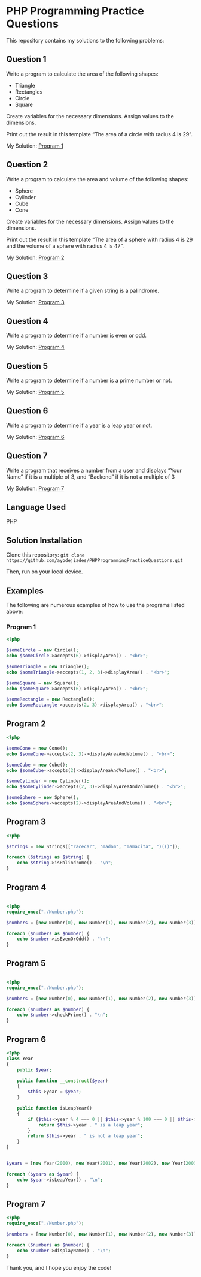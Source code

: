 # PHP Programming Practice Questions

This repository contains my solutions to the following problems:

## Question 1

Write a program to calculate the area of the following shapes:

- Triangle
- Rectangles
- Circle
- Square

Create variables for the necessary dimensions.  Assign values to the dimensions.  

Print out the result in this template  “The area of a circle with radius 4 is 29”.

My Solution: [Program 1](./Programs/program1.php)

## Question 2

Write a program to calculate the area and volume of the following shapes:

- Sphere
- Cylinder
- Cube
- Cone

Create variables for the necessary dimensions.  Assign values to the dimensions.

Print out the result in this template “The area of a sphere with radius 4 is 29 and the volume of a sphere with radius 4 is 47”.

My Solution: [Program 2](./Programs/program2.php)

## Question 3

Write a program to determine if a given string is a palindrome.

My Solution: [Program 3](./Programs/program3.php)

## Question 4

Write a program to determine if a number is even or odd.

My Solution: [Program 4](./Programs/program4.php)

## Question 5

Write a program to determine if a number is a prime number or not.

My Solution: [Program 5](./Programs/program5.php)

## Question 6

Write a program to determine if a year is a leap year or not.

My Solution: [Program 6](./Programs/program6.php)

## Question 7

Write a program that receives a number from a user and displays “Your Name” if it is a multiple of 3, and “Backend” if it is not a multiple of 3

My Solution: [Program 7](./Programs/program7.php)

## Language Used

PHP

## Solution Installation

Clone this repository: `git clone https://github.com/ayodejiades/PHPProgrammingPracticeQuestions.git`

Then, run on your local device.

## Examples

The following are numerous examples of how to use the programs listed above:

### Program 1

```php
<?php

$someCircle = new Circle();
echo $someCircle->accepts(6)->displayArea() . "<br>";

$someTriangle = new Triangle();
echo $someTriangle->accepts(1, 2, 3)->displayArea() . "<br>";

$someSquare = new Square();
echo $someSquare->accepts(6)->displayArea() . "<br>";

$someRectangle = new Rectangle();
echo $someRectangle->accepts(2, 3)->displayArea() . "<br>";

```

## Program 2

```php
<?php

$someCone = new Cone();
echo $someCone->accepts(2, 3)->displayAreaAndVolume() . "<br>";

$someCube = new Cube();
echo $someCube->accepts(2)->displayAreaAndVolume() . "<br>";

$someCylinder = new Cylinder();
echo $someCylinder->accepts(2, 3)->displayAreaAndVolume() . "<br>";

$someSphere = new Sphere();
echo $someSphere->accepts(2)->displayAreaAndVolume() . "<br>";
```

## Program 3

```php
<?php 

$strings = new Strings(["racecar", "madam", "mamacita", ")(()"]);

foreach ($strings as $string) {
    echo $string->isPalindrome() . "\n";
}

```

## Program 4

```php

<?php
require_once("./Number.php");

$numbers = [new Number(0), new Number(1), new Number(2), new Number(3)];

foreach ($numbers as $number) {
    echo $number->isEvenOrOdd() . "\n";
}

```

## Program 5

```php

<?php
require_once("./Number.php");

$numbers = [new Number(0), new Number(1), new Number(2), new Number(3)];

foreach ($numbers as $number) {
    echo $number->checkPrime() . "\n";
}

```

## Program 6

```php
<?php
class Year
{
    public $year;

    public function __construct($year)
    {
        $this->year = $year;
    }

    public function isLeapYear()
    {
        if ($this->year % 4 === 0 || $this->year % 100 === 0 || $this->year % 400 === 0) {
            return $this->year . " is a leap year";
        }
        return $this->year . " is not a leap year";
    }
}


$years = [new Year(2000), new Year(2001), new Year(2002), new Year(2003), new Year(2004)];

foreach ($years as $year) {
    echo $year->isLeapYear() . "\n";
}

```

## Program 7

```php
<?php
require_once("./Number.php");

$numbers = [new Number(0), new Number(1), new Number(2), new Number(3)];

foreach ($numbers as $number) {
    echo $number->displayName() . "\n";
}
```

 Thank you, and I hope you enjoy the code!

